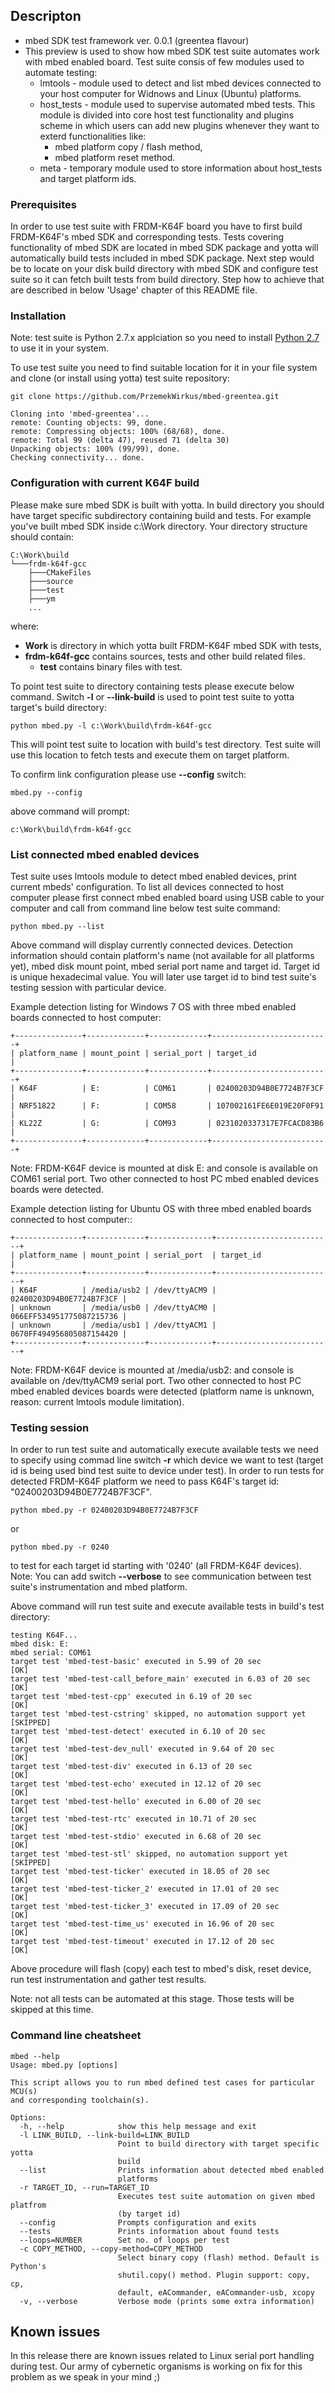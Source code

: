 ## Descripton
* mbed SDK test framework ver. 0.0.1 (greentea flavour)
* This preview is used to show how mbed SDK test suite automates work with mbed enabled board. Test suite consis of few modules used to automate testing:
  * lmtools - module used to detect and list mbed devices connected to your host computer for Widnows and Linux (Ubuntu) platforms.
  * host_tests - module used to supervise automated mbed tests. This module is divided into core host test functionality and plugins scheme in which users can add new plugins whenever they want to exterd functionalities like:
    * mbed platform copy / flash method,
    * mbed platform reset method.
  * meta - temporary module used to store information about host_tests and target platform ids.

### Prerequisites
In order to use test suite with FRDM-K64F board you have to first build FRDM-K64F's mbed SDK and corresponding tests. Tests covering functionality of mbed SDK are located in mbed SDK package and yotta will automatically build tests included in mbed SDK package.
Next step would be to locate on your disk build directory with mbed SDK and configure test suite so it can fetch built tests from build directory. 
Step how to achieve that are described in below 'Usage' chapter of this README file.

### Installation
Note: test suite is Python 2.7.x applciation so you need to install [Python 2.7](https://www.python.org/download/releases/2.7/) to use it in your system.

To use test suite you need to find suitable location for it in your file system and clone (or install using yotta) test suite repository:
```
git clone https://github.com/PrzemekWirkus/mbed-greentea.git
```

```
Cloning into 'mbed-greentea'...
remote: Counting objects: 99, done.
remote: Compressing objects: 100% (68/68), done.
remote: Total 99 (delta 47), reused 71 (delta 30)
Unpacking objects: 100% (99/99), done.
Checking connectivity... done.
```
### Configuration with current K64F build
Please make sure mbed SDK is built with yotta. In build directory you should have target specific subdirectory containing build and tests. For example you've built mbed SDK inside c:\Work directory. Your directory structure should contain:
```
C:\Work\build
└───frdm-k64f-gcc
    ├───CMakeFiles
    ├───source
    ├───test
    ├───ym
    ...
```
where:
* **Work** is directory in which yotta built FRDM-K64F mbed SDK with tests, 
* **frdm-k64f-gcc** contains sources, tests and other build related files.
  * **test** contains binary files with test.

To point test suite to directory containing tests please execute below command. Switch **-l** or **--link-build** is used to point test suite to yotta target's build directory:
```
python mbed.py -l c:\Work\build\frdm-k64f-gcc
```
This will point test suite to location with build's test directory. Test suite will use this location to fetch tests and execute them on target platform.

To confirm link configuration please use **--config** switch:
```
mbed.py --config
```
above command will prompt:
```
c:\Work\build\frdm-k64f-gcc
```
### List connected mbed enabled devices
Test suite uses lmtools module to detect mbed enabled devices, print current mbeds' configuration.
To list all devices connected to host computer please first connect mbed enabled board using USB cable to your computer and call from command line below test suite command:
```
python mbed.py --list
```
Above command will display currently connected devices. Detection information should contain platform's name (not available for all platforms yet), mbed disk mount point, mbed serial port name and target id. Target id is unique hexadecimal value.
You will later use target id to bind test suite's testing session with particular device.

Example detection listing for Windows 7 OS with three mbed enabled boards connected to host computer:
```
+---------------+-------------+-------------+--------------------------+
| platform_name | mount_point | serial_port | target_id                |
+---------------+-------------+-------------+--------------------------+
| K64F          | E:          | COM61       | 02400203D94B0E7724B7F3CF |
| NRF51822      | F:          | COM58       | 107002161FE6E019E20F0F91 |
| KL22Z         | G:          | COM93       | 0231020337317E7FCACD83B6 |
+---------------+-------------+-------------+--------------------------+
```
Note: FRDM-K64F device is mounted at disk E: and console is available on COM61 serial port. Two other connected to host PC mbed enabled devices boards were detected.

Example detection listing for Ubuntu OS with three mbed enabled boards connected to host computer::
```
+---------------+-------------+--------------+--------------------------+
| platform_name | mount_point | serial_port  | target_id                |
+---------------+-------------+--------------+--------------------------+
| K64F          | /media/usb2 | /dev/ttyACM9 | 02400203D94B0E7724B7F3CF |
| unknown       | /media/usb0 | /dev/ttyACM0 | 066EFF534951775087215736 |
| unknown       | /media/usb1 | /dev/ttyACM1 | 0670FF494956805087154420 |
+---------------+-------------+--------------+--------------------------+
```
Note: FRDM-K64F device is mounted at /media/usb2: and console is available on /dev/ttyACM9 serial port. Two other connected to host PC mbed enabled devices boards were detected (platform name is unknown, reason: current lmtools module limitation).
### Testing session
In order to run test suite and automatically execute available tests we need to specify using commad line switch **-r** which device we want to test (target id is being used bind test suite to device under test). In order to run tests for detected FRDM-K64F platform we need to pass K64F's target id: "02400203D94B0E7724B7F3CF".
```
python mbed.py -r 02400203D94B0E7724B7F3CF
```
or
```
python mbed.py -r 0240
```
to test for each target id starting with '0240' (all FRDM-K64F devices).
Note: You can add switch **--verbose** to see communication between test suite's instrumentation and mbed platform.

Above command will run test suite and execute available tests in build's test directory:
```
testing K64F...
mbed disk: E:
mbed serial: COM61
target test 'mbed-test-basic' executed in 5.99 of 20 sec                        [OK]
target test 'mbed-test-call_before_main' executed in 6.03 of 20 sec             [OK]
target test 'mbed-test-cpp' executed in 6.19 of 20 sec                          [OK]
target test 'mbed-test-cstring' skipped, no automation support yet              [SKIPPED]
target test 'mbed-test-detect' executed in 6.10 of 20 sec                       [OK]
target test 'mbed-test-dev_null' executed in 9.64 of 20 sec                     [OK]
target test 'mbed-test-div' executed in 6.13 of 20 sec                          [OK]
target test 'mbed-test-echo' executed in 12.12 of 20 sec                        [OK]
target test 'mbed-test-hello' executed in 6.00 of 20 sec                        [OK]
target test 'mbed-test-rtc' executed in 10.71 of 20 sec                         [OK]
target test 'mbed-test-stdio' executed in 6.68 of 20 sec                        [OK]
target test 'mbed-test-stl' skipped, no automation support yet                  [SKIPPED]
target test 'mbed-test-ticker' executed in 18.05 of 20 sec                      [OK]
target test 'mbed-test-ticker_2' executed in 17.01 of 20 sec                    [OK]
target test 'mbed-test-ticker_3' executed in 17.09 of 20 sec                    [OK]
target test 'mbed-test-time_us' executed in 16.96 of 20 sec                     [OK]
target test 'mbed-test-timeout' executed in 17.12 of 20 sec                     [OK]
```
Above procedure will flash (copy) each test to mbed's disk, reset device, run test instrumentation and gather test results.

Note: not all tests can be automated at this stage. Those tests will be skipped at this time.

### Command line cheatsheet 
```
mbed --help
Usage: mbed.py [options]

This script allows you to run mbed defined test cases for particular MCU(s)
and corresponding toolchain(s).

Options:
  -h, --help            show this help message and exit
  -l LINK_BUILD, --link-build=LINK_BUILD
                        Point to build directory with target specific yotta
                        build
  --list                Prints information about detected mbed enabled
                        platforms
  -r TARGET_ID, --run=TARGET_ID
                        Executes test suite automation on given mbed platfrom
                        (by target id)
  --config              Prompts configuration and exits
  --tests               Prints information about found tests
  --loops=NUMBER        Set no. of loops per test
  -c COPY_METHOD, --copy-method=COPY_METHOD
                        Select binary copy (flash) method. Default is Python's
                        shutil.copy() method. Plugin support: copy, cp,
                        default, eACommander, eACommander-usb, xcopy
  -v, --verbose         Verbose mode (prints some extra information)
```
## Known issues
In this release there are known issues related to Linux serial port handling during test.
Our army of cybernetic organisms is working on fix for this problem as we speak in your mind ;)
